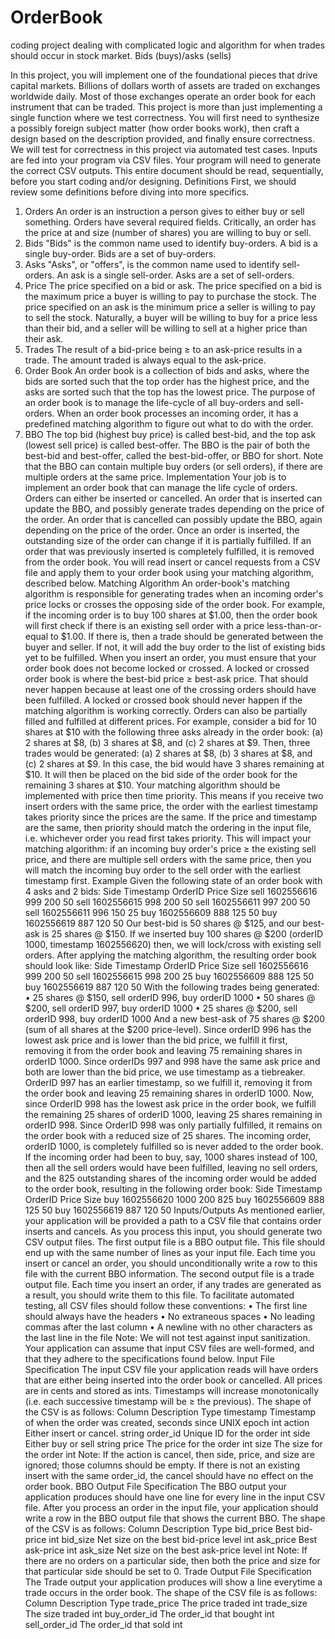 # OrderBook
coding project dealing with complicated logic and algorithm for when trades should occur in stock market.  Bids (buys)/asks (sells)

In this project, you will implement one of the foundational pieces that drive capital markets. Billions of dollars worth of assets are traded on exchanges worldwide daily. Most of those exchanges operate an order book for each instrument that can be traded.
This project is more than just implementing a single function where we test correctness. You will first need to synthesize a possibly foreign subject matter (how order books work), then craft a design based on the description provided, and finally ensure correctness.
We will test for correctness in this project via automated test cases. Inputs are fed into your program via CSV files. Your program will need to generate the correct CSV outputs.
This entire document should be read, sequentially, before you start coding and/or designing.
Definitions
First, we should review some definitions before diving into more specifics.
1.	Orders
An order is an instruction a person gives to either buy or sell something. Orders have several required fields. Critically, an order has the price at and size (number of shares) you are willing to buy or sell.
2.	Bids
"Bids" is the common name used to identify buy-orders. A bid is a single buy-order. Bids are a set of buy-orders.
3.	Asks
"Asks", or "offers", is the common name used to identify sell-orders. An ask is a single sell-order. Asks are a set of sell-orders.
4.	Price
The price specified on a bid or ask. The price specified on a bid is the maximum price a buyer is willing to pay to purchase the stock. The price specified on an ask is the minimum price a seller is willing to pay to sell the stock. Naturally, a buyer will be willing to buy for a price less than their bid, and a seller will be willing to sell at a higher price than their ask.
5.	Trades
The result of a bid-price being ≥ to an ask-price results in a trade. The amount traded is always equal to the ask-price.
6.	Order Book
An order book is a collection of bids and asks, where the bids are sorted such that the top order has the highest price, and the asks are sorted such that the top has the lowest price. The purpose of an order book is to manage the life-cycle of all buy-orders and sell-orders. When an order book processes an incoming order, it has a predefined matching algorithm to figure out what to do with the order.
7.	BBO
The top bid (highest buy price) is called best-bid, and the top ask (lowest sell price) is called best-offer. The BBO is the pair of both the best-bid and best-offer, called the best-bid-offer, or BBO for short. Note that the BBO can contain multiple buy orders (or sell orders), if there are multiple orders at the same price.
Implementation
Your job is to implement an order book that can manage the life cycle of orders. Orders can either be inserted or cancelled. An order that is inserted can update the BBO, and possibly generate trades depending on the price of the order. An order that is cancelled can possibly update the BBO, again depending on the price of the order. Once an order is inserted, the outstanding size of the order can change if it is partially fulfilled. If an order that was previously inserted is completely fulfilled, it is removed from the order book.
You will read insert or cancel requests from a CSV file and apply them to your order book using your matching algorithm, described below.
Matching Algorithm
An order-book's matching algorithm is responsible for generating trades when an incoming order's price locks or crosses the opposing side of the order book. For example, if the incoming order is to buy 100 shares at $1.00, then the order book will first check if there is an existing sell order with a price less-than-or-equal to $1.00. If there is, then a trade should be generated between the buyer and seller. If not, it will add the buy order to the list of existing bids yet to be fulfilled. When you insert an order, you must ensure that your order book does not become locked or crossed. A locked or crossed order book is where the best-bid price ≥ best-ask price. That should never happen because at least one of the crossing orders should have been fulfilled. A locked or crossed book should never happen if the matching algorithm is working correctly.
Orders can also be partially filled and fulfilled at different prices. For example, consider a bid for 10 shares at $10 with the following three asks already in the order book: (a) 2 shares at $8, (b) 3 shares at $8, and (c) 2 shares at $9. Then, three trades would be generated: (a) 2 shares at $8, (b) 3 shares at $8, and (c) 2 shares at $9. In this case, the bid would have 3 shares remaining at $10. It will then be placed on the bid side of the order book for the remaining 3 shares at $10.
Your matching algorithm should be implemented with price then time priority. This means if you receive two insert orders with the same price, the order with the earliest timestamp takes priority since the prices are the same. If the price and timestamp are the same, then priority should match the ordering in the input file, i.e. whichever order you read first takes priority. This will impact your matching algorithm: if an incoming buy order's price ≥ the existing sell price, and there are multiple sell orders with the same price, then you will match the incoming buy order to the sell order with the earliest timestamp first.
Example
Given the following state of an order book with 4 asks and 2 bids:
Side	Timestamp	OrderID	Price	Size
sell	1602556616	999	200	50
sell	1602556615	998	200	50
sell	1602556611	997	200	50
sell	1602556611	996	150	25
buy	1602556609	888	125	50
buy	1602556619	887	120	50
Our best-bid is 50 shares @ $125, and our best-ask is 25 shares @ $150. If we inserted buy 100 shares @ $200 (orderID 1000, timestamp 1602556620) then, we will lock/cross with existing sell orders. After applying the matching algorithm, the resulting order book should look like:
Side	Timestamp	OrderID	Price	Size
sell	1602556616	999	200	50
sell	1602556615	998	200	25
buy	1602556609	888	125	50
buy	1602556619	887	120	50
With the following trades being generated:
•	25 shares @ $150, sell orderID 996, buy orderID 1000
•	50 shares @ $200, sell orderID 997, buy orderID 1000
•	25 shares @ $200, sell orderID 998, buy orderID 1000
And a new best-ask of 75 shares @ $200 (sum of all shares at the $200 price-level).
Since orderID 996 has the lowest ask price and is lower than the bid price, we fulfill it first, removing it from the order book and leaving 75 remaining shares in orderID 1000. Since orderIDs 997 and 998 have the same ask price and both are lower than the bid price, we use timestamp as a tiebreaker. OrderID 997 has an earlier timestamp, so we fulfill it, removing it from the order book and leaving 25 remaining shares in orderID 1000. Now, since OrderID 998 has the lowest ask price in the order book, we fulfill the remaining 25 shares of orderID 1000, leaving 25 shares remaining in orderID 998. Since OrderID 998 was only partially fulfilled, it remains on the order book with a reduced size of 25 shares. The incoming order, orderID 1000, is completely fulfilled so is never added to the order book.
If the incoming order had been to buy, say, 1000 shares instead of 100, then all the sell orders would have been fulfilled, leaving no sell orders, and the 825 outstanding shares of the incoming order would be added to the order book, resulting in the following order book:
Side	Timestamp	OrderID	Price	Size
buy	1602556620	1000	200	825
buy	1602556609	888	125	50
buy	1602556619	887	120	50
Inputs/Outputs
As mentioned earlier, your application will be provided a path to a CSV file that contains order inserts and cancels. As you process this input, you should generate two CSV output files.
The first output file is a BBO output file. This file should end up with the same number of lines as your input file. Each time you insert or cancel an order, you should unconditionally write a row to this file with the current BBO information.
The second output file is a trade output file. Each time you insert an order, if any trades are generated as a result, you should write them to this file.
To facilitate automated testing, all CSV files should follow these conventions:
•	The first line should always have the headers
•	No extraneous spaces
•	No leading commas after the last column
•	A newline with no other characters as the last line in the file
Note: We will not test against input sanitization. Your application can assume that input CSV files are well-formed, and that they adhere to the specifications found below.
Input File Specification
The input CSV file your application reads will have orders that are either being inserted into the order book or cancelled. All prices are in cents and stored as ints. Timestamps will increase monotonically (i.e. each successive timestamp will be ≥ the previous). The shape of the CSV is as follows:
Column	Description	Type
timestamp	Timestamp of when the order was created, seconds since UNIX epoch	int
action	Either insert or cancel.	string
order_id	Unique ID for the order	int
side	Either buy or sell	string
price	The price for the order	int
size	The size for the order	int
Note: If the action is cancel, then side, price, and size are ignored; those columns should be empty. If there is not an existing insert with the same order_id, the cancel should have no effect on the order book.
BBO Output File Specification
The BBO output your application produces should have one line for every line in the input CSV file. After you process an order in the input file, your application should write a row in the BBO output file that shows the current BBO. The shape of the CSV is as follows:
Column	Description	Type
bid_price	Best bid-price	int
bid_size	Net size on the best bid-price level	int
ask_price	Best ask-price	int
ask_size	Net size on the best ask-price level	int
Note: If there are no orders on a particular side, then both the price and size for that particular side should be set to 0.
Trade Output File Specification
The Trade output your application produces will show a line everytime a trade occurs in the order book. The shape of the CSV file is as follows:
Column	Description	Type
trade_price	The price traded	int
trade_size	The size traded	int
buy_order_id	The order_id that bought	int
sell_order_id	The order_id that sold	int


